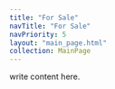 ```yaml
---
title: "For Sale"
navTitle: "For Sale"
navPriority: 5
layout: "main_page.html"
collection: MainPage
---
```


write content here.
